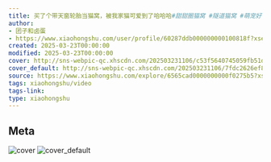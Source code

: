 ```yaml
---
title: 买了个带天窗轮胎当猫窝，被我家猫可爱到了哈哈哈#甜甜圈猫窝 #隧道猫窝 #萌宠好
author:
- 团子和卤蛋
- https://www.xiaohongshu.com/user/profile/60287ddb000000000100818f?xsec_token=undefined
created: 2025-03-23T00:00:00
modified: 2025-03-23T00:00:00
cover: http://sns-webpic-qc.xhscdn.com/202503231106/c53f5640745059fb51d7a94613a43041/1040g00830s1382i7iq005o18fndg90cfbnn93p0!nc_n_webp_prv_1
cover_default: http://sns-webpic-qc.xhscdn.com/202503231106/7fdc2626ef8a78c29a27602fa5eec4ed/1040g00830s1382i7iq005o18fndg90cfbnn93p0!nc_n_webp_mw_1
source: https://www.xiaohongshu.com/explore/6565cad0000000000f0275b5?xsec_token=ABX8srPdhza3wawSZjuYWuEKBPXiRjZDIgHfl6nAduNgA=
tags: xiaohongshu/video
tags-link:
type: xiaohongshu
---
```


## Meta

![cover](http://sns-webpic-qc.xhscdn.com/202503231106/c53f5640745059fb51d7a94613a43041/1040g00830s1382i7iq005o18fndg90cfbnn93p0!nc_n_webp_prv_1)
![cover_default](http://sns-webpic-qc.xhscdn.com/202503231106/7fdc2626ef8a78c29a27602fa5eec4ed/1040g00830s1382i7iq005o18fndg90cfbnn93p0!nc_n_webp_mw_1)
